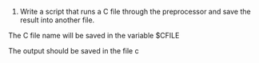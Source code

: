 1. Write a script that runs a C file through the preprocessor and save the result into another file.



The C file name will be saved in the variable $CFILE

The output should be saved in the file c


